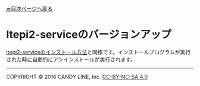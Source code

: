 [🔙目次ページへ戻る](README.md)

# ltepi2-serviceのバージョンアップ

[ltepi2-serviceのインストール方法](インストール方法.md)と同様です。インストールプログラムが実行された時に自動的にアンインストールが実行されます。

---
COPYRIGHT © 2016 CANDY LINE, Inc. [CC-BY-NC-SA 4.0](https://creativecommons.org/licenses/by-nc-sa/4.0/)
